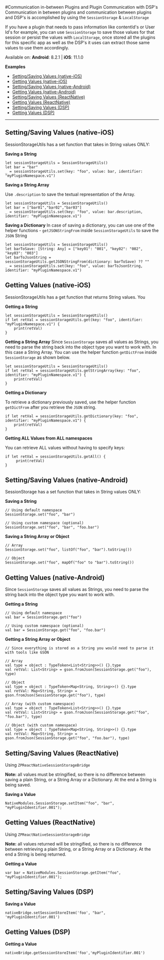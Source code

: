 #Communication in-between Plugins and Plugin Communication with DSP's
Communication in between plugins and communication between plugins and DSP's is accomplished by using the `SessionStorage` & `LocalStorage`

If you have a plugin that needs to pass information like contentId's or User Id's for example, you can use `SessionStorage` to save those values for that session or persist the values with `LocalStorage`, once stored all the plugins for this specific app as well as the DSP's it uses can extract those same values to use them accordingly.

Available on:
**Android**: 8.2.1
| **iOS**: 11.1.0

**Examples**

* [Setting/Saving Values (native-iOS)](#setting-values-ios)
* [Getting Values (native-iOS)](#getting-values-ios)
* [Setting/Saving Values (native-Android)](#setting-values-android)
* [Getting Values (native-Android)](#getting-values-android)
* [Setting/Saving Values (ReactNative)](#setting-values-RN)
* [Getting Values (ReactNative)](#getting-values-RN)
* [Setting/Saving Values (DSP)](#setting-values-DSP)
* [Getting Values (DSP)](#getting-values-DSP)

***


## <a name="setting-values-ios"></a>Setting/Saving Values (native-iOS)
SessionStorageUtils has a set function that takes in String values ONLY:

**Saving a String**

```
let sessionStorageUtils = SessionStorageUtils()
let bar = "bar"
_ = sessionStorageUtils.set(key: "foo", value: bar, identifier: "myPluginNamespace.v1")

```

**Saving a String Array**

Use `.description` to save the textual representation of the Array.

```
let sessionStorageUtils = SessionStorageUtils()
let bar = ["bar01","bar02","bar03"]
_ = sessionStorageUtils.set(key: "foo", value: bar.description, identifier: "myPluginNamespace.v1")

```

**Saving a Dictionary**
In case of saving a dictionary, you can use one of the helper functions - `getJSONStringFrom` inside `SessionStorageUtils` to save the `JSON` String

```
let sessionStorageUtils = SessionStorageUtils()
let barToSave: [String: Any] = ["key01": "001", "key02": "002", "key03": "003"]
let barToJsonString = sessionStorageUtils.getJSONStringFrom(dictionary: barToSave) ?? ""
_ = sessionStorageUtils.set(key: "foo", value: barToJsonString, identifier: "myPluginNamespace.v1")

```

## <a name="getting-values-ios"></a>Getting Values (native-iOS)
SessionStorageUtils has a get function that returns String values. You  

**Getting a String**

```
let sessionStorageUtils = SessionStorageUtils()
if let retVal = sessionStorageUtils.get(key: "foo", identifier: "myPluginNamespace.v1") {
    print(retVal)
}

```

**Getting a String Array**
Since `SessionStorage` saves all values as Strings, you need to parse the string back into the object type you want to work with. In this case a String Array.
You can use the helper function `getDictFrom` inside `SessionStorage` as shown below.

```
let sessionStorageUtils = SessionStorageUtils()
if let retVal = sessionStorageUtils.getStringArray(key: "foo", identifier: "myPluginNamespace.v1") {
    print(retVal)
}

```

**Getting a Dictionary**

To retrieve a dictionary previously saved, use the helper function `getDictFrom` after you retrieve the `JSON` string. 

```
if let retVal = sessionStorageUtils.getDictionary(key: "foo", identifier: "myPluginNamespace.v1") {
    print(retVal)
}

```

**Getting ALL Values from ALL namespaces**

You can retrieve ALL values without having to specify keys:

```
if let retVal = sessionStorageUtils.getAll() {
     print(retVal)
}

```

## <a name="setting-values-android"></a>Setting/Saving Values (native-Android)
SessionStorage has a set function that takes in String values ONLY:

**Saving a String**

```
// Using default namespace
SessionStorage.set("foo", "bar")

// Using custom namespace (optional)
SessionStorage.set("foo", "bar", "foo.bar")
```

**Saving a String Array or Object**
 
```
// Array
SessionStorage.set("foo", listOf("foo", "bar").toString())

// Object
SessionStorage.set("foo", mapOf("foo" to "bar").toString())

```

## <a name="getting-values-android"></a>Getting Values (native-Android)
Since `SessionStorage` saves all values as Strings, you need to parse the string back into the object type you want to work with.

**Getting a String**

```
// Using default namespace
val bar = SessionStorage.get("foo")

// Using custom namespace (optional)
val bar = SessionStorage.get("foo", "foo.bar")
```

**Getting a String Array or Object**

```
// Since everything is stored as a String you would need to parse it with tools like GSON

// Array
val type = object : TypeToken<List<String>>() {}.type
val retVal: List<String> = gson.fromJson(SessionStorage.get("foo"), type)

// Object
val type = object : TypeToken<Map<String, String>>() {}.type
val retVal: Map<String, String> = gson.fromJson(SessionStorage.get("foo"), type)

// Array (with custom namespace)
val type = object : TypeToken<List<String>>() {}.type
val retVal: List<String> = gson.fromJson(SessionStorage.get("foo", "foo.bar"), type)

// Object (with custom namespace)
val type = object : TypeToken<Map<String, String>>() {}.type
val retVal: Map<String, String> = gson.fromJson(SessionStorage.get("foo", "foo.bar"), type)

```

## <a name="setting-values-RN"></a>Setting/Saving Values (ReactNative)
Using `ZPReactNativeSessionStorageBridge`

**Note:** all values must be stringified, so there is no difference between saving a plain String, or a String Array or a Dictionary. At the end a String is being saved.

**Saving a Value**

```
NativeModules.SessionStorage.setItem("foo", "bar", "myPluginIdentifier.001");

```

## <a name="getting-values-RN"></a>Getting Values (ReactNative)
Using `ZPReactNativeSessionStorageBridge`

**Note:** all values returned will be stringified, so there is no difference between retrieving a plain String, or a String Array or a Dictionary. At the end a String is being returned.

**Getting a Value**

```
var bar = NativeModules.SessionStorage.getItem("foo", "myPluginIdentifier.001");
```

## <a name="setting-values-DSP"></a>Setting/Saving Values (DSP)

**Saving a Value**

```
nativeBridge.setSessionStoreItem('foo', "bar", 'myPluginIdentifier.001')

```

## <a name="getting-values-DSP"></a>Getting Values (DSP)


**Getting a Value**

```
nativeBridge.getSessionStoreItem('foo','myPluginIdentifier.001')
```
